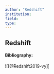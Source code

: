 ```yaml
---
author: "Redshift"
institution:
field:
type:
---
```


## Redshift
#### Bibliography:

![[@Redshift2019-vy]]